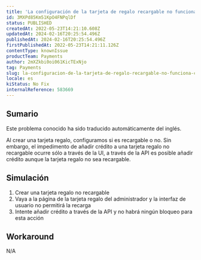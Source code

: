 ```yaml
---
title: 'La configuración de la tarjeta de regalo recargable no funciona cuando se intenta añadir crédito a la tarjeta de regalo a través de la API'
id: 3MXPd85Km51KpO4FNPqlDf
status: PUBLISHED
createdAt: 2022-05-23T14:21:10.608Z
updatedAt: 2024-02-16T20:25:54.496Z
publishedAt: 2024-02-16T20:25:54.496Z
firstPublishedAt: 2022-05-23T14:21:11.126Z
contentType: knownIssue
productTeam: Payments
author: 2mXZkbi0oi061KicTExNjo
tag: Payments
slug: la-configuracion-de-la-tarjeta-de-regalo-recargable-no-funciona-cuando-se-intenta-anadir-credito-a-la-tarjeta-de-regalo-a-traves-de-la-api
locale: es
kiStatus: No Fix
internalReference: 583669
---
```


## Sumario

<div class="alert alert-info">
  <p>Este problema conocido ha sido traducido automáticamente del inglés.</p>
</div>


Al crear una tarjeta regalo, configuramos si es recargable o no. Sin embargo, el impedimento de añadir crédito a una tarjeta regalo no recargable ocurre sólo a través de la UI, a través de la API es posible añadir crédito aunque la tarjeta regalo no sea recargable.



## Simulación



1. Crear una tarjeta regalo no recargable
2. Vaya a la página de la tarjeta regalo del administrador y la interfaz de usuario no permitirá la recarga
3. Intente añadir crédito a través de la API y no habrá ningún bloqueo para esta acción



## Workaround


N/A

